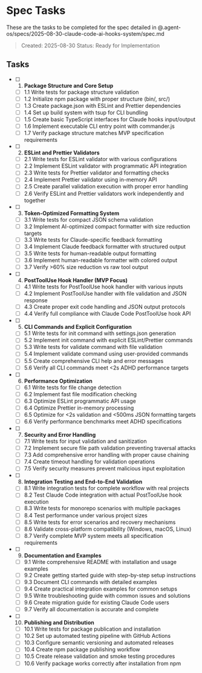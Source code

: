 # Spec Tasks

These are the tasks to be completed for the spec detailed in
@.agent-os/specs/2025-08-30-claude-code-ai-hooks-system/spec.md

> Created: 2025-08-30 Status: Ready for Implementation

## Tasks

- [ ] 1. **Package Structure and Core Setup**
  - [ ] 1.1 Write tests for package structure validation
  - [ ] 1.2 Initialize npm package with proper structure (bin/, src/)
  - [ ] 1.3 Create package.json with ESLint and Prettier dependencies
  - [ ] 1.4 Set up build system with tsup for CLI bundling
  - [ ] 1.5 Create basic TypeScript interfaces for Claude hooks input/output
  - [ ] 1.6 Implement executable CLI entry point with commander.js
  - [ ] 1.7 Verify package structure matches MVP specification requirements

- [ ] 2. **ESLint and Prettier Validators**
  - [ ] 2.1 Write tests for ESLint validator with various configurations
  - [ ] 2.2 Implement ESLint validator with programmatic API integration
  - [ ] 2.3 Write tests for Prettier validator and formatting checks
  - [ ] 2.4 Implement Prettier validator using in-memory API
  - [ ] 2.5 Create parallel validation execution with proper error handling
  - [ ] 2.6 Verify ESLint and Prettier validators work independently and
        together

- [ ] 3. **Token-Optimized Formatting System**
  - [ ] 3.1 Write tests for compact JSON schema validation
  - [ ] 3.2 Implement AI-optimized compact formatter with size reduction targets
  - [ ] 3.3 Write tests for Claude-specific feedback formatting
  - [ ] 3.4 Implement Claude feedback formatter with structured output
  - [ ] 3.5 Write tests for human-readable output formatting
  - [ ] 3.6 Implement human-readable formatter with colored output
  - [ ] 3.7 Verify >60% size reduction vs raw tool output

- [ ] 4. **PostToolUse Hook Handler (MVP Focus)**
  - [ ] 4.1 Write tests for PostToolUse hook handler with various inputs
  - [ ] 4.2 Implement PostToolUse handler with file validation and JSON response
  - [ ] 4.3 Create proper exit code handling and JSON output protocols
  - [ ] 4.4 Verify full compliance with Claude Code PostToolUse hook API

- [ ] 5. **CLI Commands and Explicit Configuration**
  - [ ] 5.1 Write tests for init command with settings.json generation
  - [ ] 5.2 Implement init command with explicit ESLint/Prettier commands
  - [ ] 5.3 Write tests for validate command with file validation
  - [ ] 5.4 Implement validate command using user-provided commands
  - [ ] 5.5 Create comprehensive CLI help and error messages
  - [ ] 5.6 Verify all CLI commands meet <2s ADHD performance targets

- [ ] 6. **Performance Optimization**
  - [ ] 6.1 Write tests for file change detection
  - [ ] 6.2 Implement fast file modification checking
  - [ ] 6.3 Optimize ESLint programmatic API usage
  - [ ] 6.4 Optimize Prettier in-memory processing
  - [ ] 6.5 Optimize for <2s validation and <500ms JSON formatting targets
  - [ ] 6.6 Verify performance benchmarks meet ADHD specifications

- [ ] 7. **Security and Error Handling**
  - [ ] 7.1 Write tests for input validation and sanitization
  - [ ] 7.2 Implement secure file path validation preventing traversal attacks
  - [ ] 7.3 Add comprehensive error handling with proper cause chaining
  - [ ] 7.4 Create timeout handling for validation operations
  - [ ] 7.5 Verify security measures prevent malicious input exploitation

- [ ] 8. **Integration Testing and End-to-End Validation**
  - [ ] 8.1 Write integration tests for complete workflow with real projects
  - [ ] 8.2 Test Claude Code integration with actual PostToolUse hook execution
  - [ ] 8.3 Write tests for monorepo scenarios with multiple packages
  - [ ] 8.4 Test performance under various project sizes
  - [ ] 8.5 Write tests for error scenarios and recovery mechanisms
  - [ ] 8.6 Validate cross-platform compatibility (Windows, macOS, Linux)
  - [ ] 8.7 Verify complete MVP system meets all specification requirements

- [ ] 9. **Documentation and Examples**
  - [ ] 9.1 Write comprehensive README with installation and usage examples
  - [ ] 9.2 Create getting started guide with step-by-step setup instructions
  - [ ] 9.3 Document CLI commands with detailed examples
  - [ ] 9.4 Create practical integration examples for common setups
  - [ ] 9.5 Write troubleshooting guide with common issues and solutions
  - [ ] 9.6 Create migration guide for existing Claude Code users
  - [ ] 9.7 Verify all documentation is accurate and complete

- [ ] 10. **Publishing and Distribution**
  - [ ] 10.1 Write tests for package publication and installation
  - [ ] 10.2 Set up automated testing pipeline with GitHub Actions
  - [ ] 10.3 Configure semantic versioning and automated releases
  - [ ] 10.4 Create npm package publishing workflow
  - [ ] 10.5 Create release validation and smoke testing procedures
  - [ ] 10.6 Verify package works correctly after installation from npm
